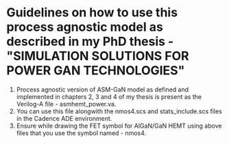 # Guidelines on how to use this process agnostic model as described in my PhD thesis - "SIMULATION SOLUTIONS FOR POWER GAN TECHNOLOGIES"
1. Process agnostic version of ASM-GaN model as defined and implemented in chapters 2, 3 and 4 of my thesis is present as the Verilog-A file - asmhemt_power.va.
2. You can use this file alongwith the nmos4.scs and stats_include.scs files in the Cadence ADE environment. 
3. Ensure while drawing the FET symbol for AlGaN/GaN HEMT using above files that you use the symbol named - nmos4.


